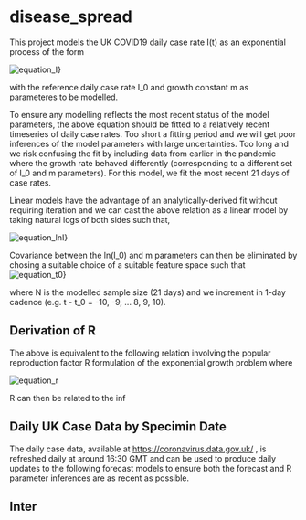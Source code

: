 # disease_spread


This project models the UK COVID19 daily case rate I(t) as an exponential process of the form

<img src="https://latex.codecogs.com/svg.latex?\Large&space;I(t)=I_0e^{m(t-t_0)}" title="equation_I}" />

with the reference daily case rate I_0 and growth constant m as parameteres to be modelled.

To ensure any modelling reflects the most recent status of the model parameters, the above equation should be fitted to a relatively recent timeseries of daily case rates. Too short a fitting period and we will get poor inferences of the model parameters with large uncertainties. Too long and we risk confusing the fit by including data from earlier in the pandemic where the growth rate behaved differently (corresponding to a different set of I_0 and m parameters). For this model, we fit the most recent 21 days of case rates.

Linear models have the advantage of an analytically-derived fit without requiring iteration and we can cast the above relation as a linear model by taking natural logs of both sides such that, 

<img src="https://latex.codecogs.com/svg.latex?\Large&space;ln(I)=ln(I_0) + m(t-t_0)" title="equation_lnI}" />

Covariance between the ln(I_0) and m parameters can then be eliminated by chosing a suitable choice of a suitable feature space such that
<img src="https://latex.codecogs.com/svg.latex?\Large&space;t-t_0 = -N/2 ... N/2" title="equation_t0}" />

where N is the modelled sample size (21 days) and we increment in 1-day cadence (e.g. t - t_0 = -10, -9, ... 8, 9, 10).



## Derivation of R

The above is equivalent to the following relation involving the popular reproduction factor R formulation of the exponential growth problem where

<img src="https://latex.codecogs.com/svg.latex?\Large&space;I(t)=I_0R^{t/\tau}" title="equation_r" />

R can then be related to the inf



## Daily UK Case Data by Specimin Date
The daily case data, available at https://coronavirus.data.gov.uk/ , is refreshed daily at around 16:30 GMT and can be used to produce daily updates to the following forecast models to ensure both the forecast and R parameter inferences are as recent as possible.


## Inter
